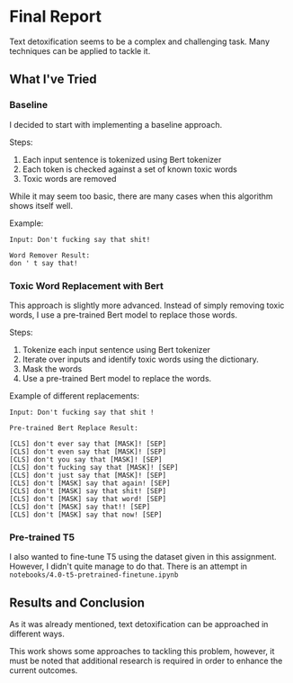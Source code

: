 # Final Report

Text detoxification seems to be a complex and challenging task.
Many techniques can be applied to tackle it.

## What I've Tried

### Baseline

I decided to start with implementing a baseline approach.

Steps:

1. Each input sentence is tokenized using Bert tokenizer
2. Each token is checked against a set of known toxic words
3. Toxic words are removed

While it may seem too basic, there are many cases when this
algorithm shows itself well.

Example:

```
Input: Don't fucking say that shit!

Word Remover Result:
don ' t say that!
```

### Toxic Word Replacement with Bert

This approach is slightly more advanced. Instead of simply removing toxic words, I use
a pre-trained Bert model to replace those words.

Steps:

1. Tokenize each input sentence using Bert tokenizer
1. Iterate over inputs and identify toxic words using the dictionary.
2. Mask the words
3. Use a pre-trained Bert model to replace the words.

Example of different replacements:

```
Input: Don't fucking say that shit !

Pre-trained Bert Replace Result:

[CLS] don't ever say that [MASK]! [SEP]
[CLS] don't even say that [MASK]! [SEP]
[CLS] don't you say that [MASK]! [SEP]
[CLS] don't fucking say that [MASK]! [SEP]
[CLS] don't just say that [MASK]! [SEP]
[CLS] don't [MASK] say that again! [SEP]
[CLS] don't [MASK] say that shit! [SEP]
[CLS] don't [MASK] say that word! [SEP]
[CLS] don't [MASK] say that!! [SEP]
[CLS] don't [MASK] say that now! [SEP]
```

### Pre-trained T5

I also wanted to fine-tune T5 using the dataset given in this assignment. However,
I didn't quite manage to do that. There is an attempt in `notebooks/4.0-t5-pretrained-finetune.ipynb`

## Results and Conclusion

As it was already mentioned, text detoxification can be approached in different ways.

This work shows some approaches to tackling this problem, however, it must be noted
that additional research is required in order to enhance the current outcomes.
